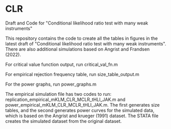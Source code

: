 # CLR
Draft and Code for "Conditional likelihood ratio test with many weak instruments"

This repository contains the code to create all the tables in figures in the latest draft of "Conditional likelihood ratio test with many weak instruments". There are also additional simulations based on Angrist and Frandsen (2022).

For critical value function output, run critical_val_fn.m

For empirical rejection frequency table, run size_table_output.m

For the power graphs, run power_graphs.m

The empirical simulation file has two codes to run: replication_empirical_mKLM_CLR_MCLR_tHLI_JAK.m and power_empirical_mKLM_CLR_MCLR_tHLI_JAK.m. The first generates size tables, and the second generates power curves for the simulated data, which is based on the Angrist and krueger (1991) dataset. The STATA file creates the simulated dataset from the original dataset.

